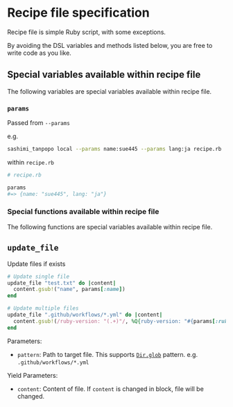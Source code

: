 # Recipe file specification
Recipe file is simple Ruby script, with some exceptions.

By avoiding the DSL variables and methods listed below, you are free to write code as you like.

## Special variables available within recipe file
The following variables are special variables available within recipe file.

### `params`
Passed from `--params`

e.g.

```bash
sashimi_tanpopo local --params name:sue445 --params lang:ja recipe.rb
```

within `recipe.rb`

```rb
# recipe.rb

params
#=> {name: "sue445", lang: "ja"}
```

### Special functions available within recipe file
The following functions are special variables available within recipe file.

## `update_file`
Update files if exists

```ruby
# Update single file
update_file "test.txt" do |content|
  content.gsub!("name", params[:name])
end

# Update multiple files
update_file ".github/workflows/*.yml" do |content|
  content.gsub!(/ruby-version: "(.+)"/, %Q{ruby-version: "#{params[:ruby_version]}"})
end
```

Parameters:

* `pattern`: Path to target file. This supports [`Dir.glob`](https://ruby-doc.org/current/Dir.html#method-c-glob) pattern. e.g. `.github/workflows/*.yml`

Yield Parameters:

* `content`: Content of file. If `content` is changed in block, file will be changed.
